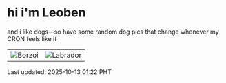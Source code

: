 # hi i'm Leoben

and i like dogs—so have some random dog pics that change whenever my CRON feels like it

|  |  |
|--------|----------|
| ![Borzoi](https://random-dog-vercel.vercel.app/api/random-borzoi?v=1760289742) | ![Labrador](https://random-dog-vercel.vercel.app/api/random-labrador?v=1760289742) |

Last updated: 2025-10-13 01:22 PHT
